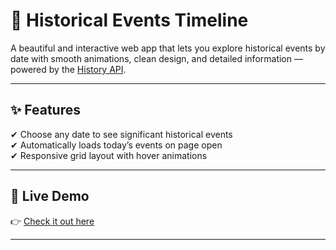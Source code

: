 # 📜 Historical Events Timeline

A beautiful and interactive web app that lets you explore historical events by date with smooth animations, clean design, and detailed information — powered by the [History API](https://history.muffinlabs.com/).

---

## ✨ Features
✔ Choose any date to see significant historical events  
✔ Automatically loads today’s events on page open  
✔ Responsive grid layout with hover animations  

---

## 🚀 Live Demo  
👉 [Check it out here]()

---

